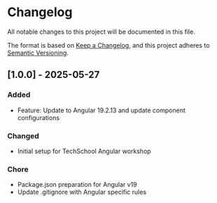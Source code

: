 # Changelog

All notable changes to this project will be documented in this file.

The format is based on [Keep a Changelog](https://keepachangelog.com/en/1.0.0/),
and this project adheres to [Semantic Versioning](https://semver.org/spec/v2.0.0.html).

## [1.0.0] - 2025-05-27

### Added
- Feature: Update to Angular 19.2.13 and update component configurations

### Changed
- Initial setup for TechSchool Angular workshop

### Chore
- Package.json preparation for Angular v19
- Update .gitignore with Angular specific rules

